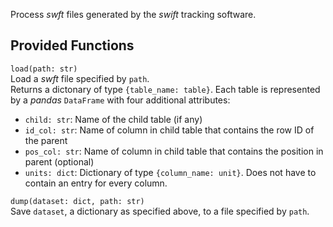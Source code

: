 Process _swft_ files generated by the _swift_ tracking software.

## Provided Functions
`load(path: str)`  
Load a _swft_ file specified by `path`.  
Returns a dictonary of type `{table_name: table}`. Each table is represented by a _pandas_ `DataFrame` with four additional attributes:

- `child: str`: Name of the child table (if any)
- `id_col: str`: Name of column in child table that contains the row ID of the parent
- `pos_col: str`: Name of column in child table that contains the position in parent (optional)
- `units: dict`: Dictionary of type `{column_name: unit}`. Does not have to contain an entry for every column.

`dump(dataset: dict, path: str)`  
Save `dataset`, a dictionary as specified above, to a file specified by `path`.
